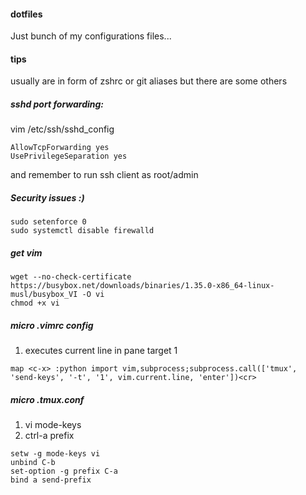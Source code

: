 #### dotfiles

Just bunch of my configurations files...

#### tips

usually are in form of zshrc or git aliases but there are some others

##### sshd port forwarding:
    
vim /etc/ssh/sshd_config 

```
AllowTcpForwarding yes
UsePrivilegeSeparation yes
```

and remember to run ssh client as root/admin


##### Security issues :)

```
sudo setenforce 0
sudo systemctl disable firewalld
```


##### get vim

```
wget --no-check-certificate https://busybox.net/downloads/binaries/1.35.0-x86_64-linux-musl/busybox_VI -O vi
chmod +x vi
```

##### micro .vimrc config 

1. <c-x> executes current line in pane target 1

```
map <c-x> :python import vim,subprocess;subprocess.call(['tmux', 'send-keys', '-t', '1', vim.current.line, 'enter'])<cr>
```

##### micro .tmux.conf

1. vi mode-keys
2. ctrl-a prefix    
 
```
setw -g mode-keys vi
unbind C-b
set-option -g prefix C-a
bind a send-prefix
```
